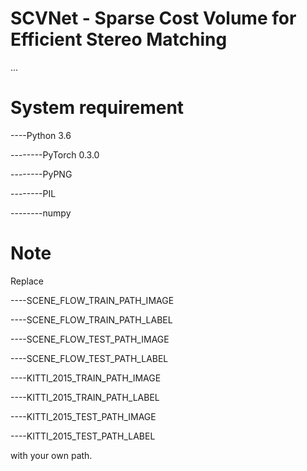 # SCVNet - Sparse Cost Volume for Efficient Stereo Matching
...

# System requirement
----Python 3.6

--------PyTorch 0.3.0

--------PyPNG

--------PIL

--------numpy

# Note
Replace

----SCENE_FLOW_TRAIN_PATH_IMAGE

----SCENE_FLOW_TRAIN_PATH_LABEL

----SCENE_FLOW_TEST_PATH_IMAGE

----SCENE_FLOW_TEST_PATH_LABEL

----KITTI_2015_TRAIN_PATH_IMAGE

----KITTI_2015_TRAIN_PATH_LABEL

----KITTI_2015_TEST_PATH_IMAGE

----KITTI_2015_TEST_PATH_LABEL

with your own path.
